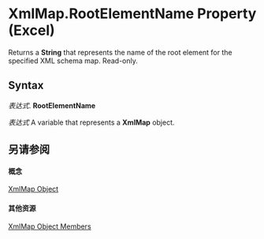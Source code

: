
# XmlMap.RootElementName Property (Excel)

 Returns a **String** that represents the name of the root element for the specified XML schema map. Read-only.


## Syntax

 _表达式_. **RootElementName**

 _表达式_ A variable that represents a **XmlMap** object.


## 另请参阅


#### 概念


[XmlMap Object](39b0823f-0068-d8df-e4e1-ca62b55d58f5.md)
#### 其他资源


[XmlMap Object Members](http://msdn.microsoft.com/library/b6654149-ac1b-d570-0722-b49bf58f2a53%28Office.15%29.aspx)